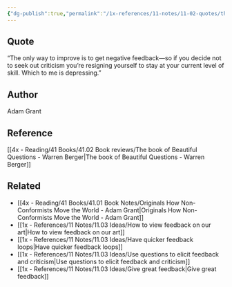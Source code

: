 ```yaml
---
{"dg-publish":true,"permalink":"/1x-references/11-notes/11-02-quotes/the-only-way-to-improve-is-to-get-negative-feedback-adam-grant/","title":"structure note","dgShowBacklinks":false}
---
```



## Quote
“The only way to improve is to get negative feedback—so if you decide not to seek out criticism you’re resigning yourself to stay at your current level of skill. Which to me is depressing.”

## Author
Adam Grant 

## Reference
[[4x - Reading/41 Books/41.02 Book reviews/The book of Beautiful Questions - Warren Berger\|The book of Beautiful Questions - Warren Berger]]

## Related
- [[4x - Reading/41 Books/41.01 Book Notes/Originals How Non-Conformists Move the World - Adam Grant\|Originals How Non-Conformists Move the World - Adam Grant]]
- [[1x - References/11 Notes/11.03 Ideas/How to view feedback on our art\|How to view feedback on our art]]
- [[1x - References/11 Notes/11.03 Ideas/Have quicker feedback loops\|Have quicker feedback loops]]
- [[1x - References/11 Notes/11.03 Ideas/Use questions to elicit feedback and criticism\|Use questions to elicit feedback and criticism]]
- [[1x - References/11 Notes/11.03 Ideas/Give great feedback\|Give great feedback]]